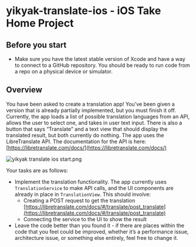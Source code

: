 # yikyak-translate-ios - iOS Take Home Project

## Before you start

- Make sure you have the latest stable version of Xcode and have a way to connect to a GitHub repository. You should be ready to run code from a repo on a physical device or simulator.

## Overview

You have been asked to create a translation app! You’ve been given a version that is already partially implemented, but you must finish it off. Currently, the app loads a list of possible translation languages from an API, allows the user to select one, and takes in user text input. There is also a button that says “Translate” and a text view that should display the translated result, but both currently do nothing. The app uses the LibreTranslate API. The documentation for the API is here: [https://libretranslate.com/docs/](https://libretranslate.com/docs/)

![yikyak translate ios start.png](https://github.com/Yik-Yak/yikyak-translate-ios/blob/main/yikyak%20translate%20ios%20start.png)

Your tasks are as follows:

- Implement the translation functionality. The app currently uses `TranslationService` to make API calls, and the UI components are already in place in `TranslationView`. This should involve:
    - Creating a POST request to get the translation [https://libretranslate.com/docs/#/translate/post_translate](https://libretranslate.com/docs/#/translate/post_translate)
    - Connecting the service to the UI to show the result
- Leave the code better than you found it - if there are places within the code that you feel could be improved, whether it’s a performance issue, architecture issue, or something else entirely, feel free to change it.
